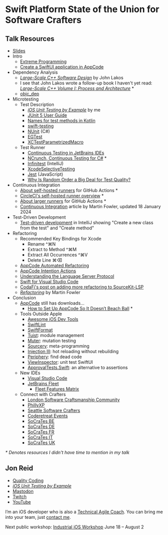 # Swift Platform State of the Union for Software Crafters

## Talk Resources
* [Slides](./Slides/sampleslides.pptx)
* Intro
  * [Extreme Programming](http://www.extremeprogramming.org)
  * [Create a SwiftUI application in AppCode](https://www.jetbrains.com/help/objc/create-a-swiftui-application.html)
* Dependency Analysis
  * _[Large-Scale C++ Software Design](https://www.amazon.com/Large-Scale-Software-Design-John-Lakos/dp/0201633620)_ by John Lakos
  * I see that John Lakos wrote a follow-up book I haven't yet read: _[Large-Scale C++ Volume I: Process and Architecture](https://www.oreilly.com/library/view/large-scale-c-volume/9780133927573/)_ *
  * [objc_dep](https://github.com/nst/objc_dep)
* Microtesting
  * Test Description
    * _[iOS Unit Testing by Example](https://iosunittestingbyexample.com)_ by me
    * [JUnit 5 User Guide](https://junit.org/junit5/docs/snapshot/user-guide/)
    * [Names for test methods in Kotlin](https://kotlinlang.org/docs/coding-conventions.html#names-for-test-methods)
    * [swift-testing](https://swiftpackageindex.com/apple/swift-testing)
    * [NUnit](https://nunit.org) (C#)
    * [EGTest](https://swiftpackageindex.com/wwake/EGTest)
    * [XCTestParametrizedMacro](https://swiftpackageindex.com/PGSSoft/XCTestParametrizedMacro)
  * Test Runner
    * [Continuous Testing in JetBrains IDEs](https://www.jetbrains.com/help/rider/Settings_DotCover_ContinuousTesting.html)
    * [NCrunch, Continuous Testing for C#](https://www.ncrunch.net) *
    * [Infinitest](http://infinitest.github.io) (IntelliJ)
    * [XcodeSelectiveTesting](https://swiftpackageindex.com/mikeger/XcodeSelectiveTesting)
    * [Jest](https://jestjs.io) (JavaScript)
    * [Why Is Random Order a Big Deal for Test Quality?](https://qualitycoding.org/random-test-order/)
* Continuous Integration
  * [About self-hosted runners](https://docs.github.com/en/actions/hosting-your-own-runners/managing-self-hosted-runners/about-self-hosted-runners) for GitHub Actions *
  * [CircleCI's self-hosted runner overview](https://circleci.com/docs/runner-overview/) *
  * [About larger runners](https://docs.github.com/en/actions/using-github-hosted-runners/about-larger-runners) for GitHub Actions *
  * [Continuous Integration](https://martinfowler.com/articles/continuousIntegration.html) article by Martin Fowler, updated 18 January 2024
* Test-Driven Development
  * [Test-driven development](https://www.jetbrains.com/help/idea/tdd-with-intellij-idea.html) in IntelliJ showing "Create a new class from the test" and "Create method"
* Refactoring
  * Recommended Key Bindings for Xcode
    * Rename ^⌘N
    * Extract to Method ^⌘M
    * Extract All Occurrences ^⌘V
    * Delete Line ⌘⌫
  * [AppCode Automated Refactoring](https://www.jetbrains.com/help/objc/refactoring-source-code.html)
  * [AppCode Intention Actions](https://www.jetbrains.com/help/objc/intention-actions.html)
  * [Understanding the Language Server Protocol](https://medium.com/@malintha1996/understanding-the-language-server-protocol-5c0ba3ac83d2)
  * [Swift for Visual Studio Code](https://marketplace.visualstudio.com/items?itemName=sswg.swift-lang)
  * [CodaFi's post on adding more refactoring to SourceKit-LSP](https://mastodon.social/@cfi/112220905591670853)
  * _[Refactoring](https://refactoring.com)_ by Martin Fowler
* Conclusion
  * [AppCode](https://www.jetbrains.com/objc/) still has downloads…
    * [How to Set Up AppCode So It Doesn’t Beach Ball](https://qualitycoding.org/appcode-memory-beach-ball/) *
  * Tools Outside Apple
    * [Awesome iOS Dev Tools](https://github.com/ios-dev-tools/awesome-ios-dev-tools)
    * [SwiftLint](https://swiftpackageindex.com/realm/SwiftLint)
    * [SwiftFormat](https://swiftpackageindex.com/nicklockwood/SwiftFormat)
    * [Tuist](https://swiftpackageindex.com/tuist/tuist): module management
    * [Muter](https://github.com/muter-mutation-testing/muter): mutation testing
    * [Sourcery](https://swiftpackageindex.com/krzysztofzablocki/Sourcery): meta-programming
    * [Injection III](https://github.com/johnno1962/InjectionIII): hot reloading without rebuilding
    * [Periphery](https://swiftpackageindex.com/peripheryapp/periphery): find dead code
    * [ViewInspector](https://swiftpackageindex.com/nalexn/ViewInspector): unit test SwiftUI
    * [ApprovalTests.Swift](https://swiftpackageindex.com/approvals/ApprovalTests.Swift): an alternative to assertions
  * New IDEs
    * [Visual Studio Code](https://code.visualstudio.com)
    * [JetBrains Fleet](https://www.jetbrains.com/fleet/)
      * [Fleet Features Matrix](https://docs.google.com/spreadsheets/u/1/d/e/2PACX-1vTWt9RlJPfIJwD5H7Gsqbu9xHTd-K1oj_zCpP6YIQq8xvjARDYqC6OnVIVt5WPi2-B-vWHZw5qMnhvx/pubhtml?gid=0&single=true)
  * Connect with Crafters
    * [London Software Craftsmanship Community](https://www.meetup.com/london-software-craftsmanship/)
    * [PhillyXP](https://www.meetup.com/phillyxp/)
    * [Seattle Software Crafters](https://www.meetup.com/seattle-software-craftsmanship/)
    * [Coderetreat Events](https://www.coderetreat.org/events/all/)
    * [SoCraTes BE](https://socratesbe.org)
    * [SoCraTes DE](https://www.socrates-conference.de/home)
    * [SoCraTes FR](https://socrates-fr.github.io)
    * [SoCraTes IT](https://www.socrates-conference.it)
    * [SoCraTes UK](https://socratesuk.org)

_* Denotes resources I didn't have time to mention in my talk_

## Jon Reid<!-- include: jon.md -->

* [Quality Coding](https://qualitycoding.org)
* _[iOS Unit Testing by Example](https://iosunittestingbyexample.com)_
* [Mastodon](https://iosdev.space/@qcoding)
* [Twitch](https://www.twitch.tv/qcoding)
* [YouTube](https://www.youtube.com/@QualityCoding)

I’m an iOS developer who is also a [Technical Agile Coach](https://www.industriallogic.com/people/jon/). You can bring me into your team, just [contact me](https://www.industriallogic.com/get-in-touch/).

Next public workshop: [Industrial iOS Workshop](https://www.industriallogic.com/industrial-iOS-development-workshop-public/) June 18 – August 2<!-- endInclude -->

